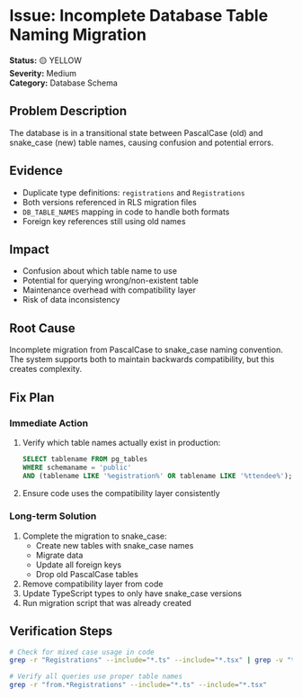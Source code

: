 # Issue: Incomplete Database Table Naming Migration

**Status:** 🟡 YELLOW  
**Severity:** Medium  
**Category:** Database Schema

## Problem Description
The database is in a transitional state between PascalCase (old) and snake_case (new) table names, causing confusion and potential errors.

## Evidence
- Duplicate type definitions: `registrations` and `Registrations`
- Both versions referenced in RLS migration files
- `DB_TABLE_NAMES` mapping in code to handle both formats
- Foreign key references still using old names

## Impact
- Confusion about which table name to use
- Potential for querying wrong/non-existent table
- Maintenance overhead with compatibility layer
- Risk of data inconsistency

## Root Cause
Incomplete migration from PascalCase to snake_case naming convention. The system supports both to maintain backwards compatibility, but this creates complexity.

## Fix Plan

### Immediate Action
1. Verify which table names actually exist in production:
   ```sql
   SELECT tablename FROM pg_tables 
   WHERE schemaname = 'public' 
   AND (tablename LIKE '%egistration%' OR tablename LIKE '%ttendee%');
   ```
2. Ensure code uses the compatibility layer consistently

### Long-term Solution
1. Complete the migration to snake_case:
   - Create new tables with snake_case names
   - Migrate data
   - Update all foreign keys
   - Drop old PascalCase tables
2. Remove compatibility layer from code
3. Update TypeScript types to only have snake_case versions
4. Run migration script that was already created

## Verification Steps
```bash
# Check for mixed case usage in code
grep -r "Registrations" --include="*.ts" --include="*.tsx" | grep -v "types.ts"

# Verify all queries use proper table names
grep -r "from.*Registrations" --include="*.ts" --include="*.tsx"
```